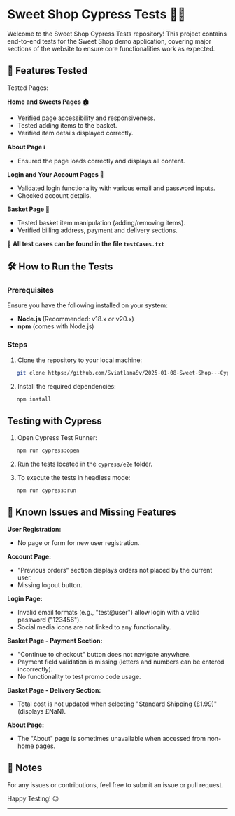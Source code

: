 # Sweet Shop Cypress Tests 🧁🍬

Welcome to the Sweet Shop Cypress Tests repository! This project contains end-to-end tests for the Sweet Shop demo application, covering major sections of the website to ensure core functionalities work as expected.


## 🚀 Features Tested

Tested Pages:

**Home and Sweets Pages 🏠**

- Verified page accessibility and responsiveness.
- Tested adding items to the basket.
- Verified item details displayed correctly.

**About Page ℹ️**

- Ensured the page loads correctly and displays all content.

**Login and Your Account Pages 🔐**

- Validated login functionality with various email and password inputs.
- Checked account details.

**Basket Page 🛒**

- Tested basket item manipulation (adding/removing items).
- Verified billing address, payment and delivery sections.

**📌 All test cases can be found in the file `testCases.txt`**


## 🛠️ How to Run the Tests

### Prerequisites  
Ensure you have the following installed on your system:

- **Node.js** (Recommended: v18.x or v20.x)
- **npm** (comes with Node.js)


### Steps  

1. Clone the repository to your local machine:
```bash
   git clone https://github.com/SviatlanaSv/2025-01-08-Sweet-Shop---Cypress-tests.git
   ```

2. Install the required dependencies:
```bash
   npm install
   ```
   

## Testing with Cypress 

1. Open Cypress Test Runner:
```bash
   npm run cypress:open
   ```

2. Run the tests located in the `cypress/e2e` folder.

3. To execute the tests in headless mode:
```bash
   npm run cypress:run
```


## 🐞 Known Issues and Missing Features

**User Registration:**
- No page or form for new user registration.

**Account Page:**
- "Previous orders" section displays orders not placed by the current user.
- Missing logout button.

**Login Page:**
- Invalid email formats (e.g., "test@user") allow login with a valid password ("123456").
- Social media icons are not linked to any functionality.

**Basket Page - Payment Section:**
- "Continue to checkout" button does not navigate anywhere.
- Payment field validation is missing (letters and numbers can be entered incorrectly).
- No functionality to test promo code usage.

**Basket Page - Delivery Section:**
- Total cost is not updated when selecting "Standard Shipping (£1.99)" (displays £NaN).

**About Page:**
- The "About" page is sometimes unavailable when accessed from non-home pages.


## 📝 Notes
For any issues or contributions, feel free to submit an issue or pull request.


Happy Testing! 😉


---